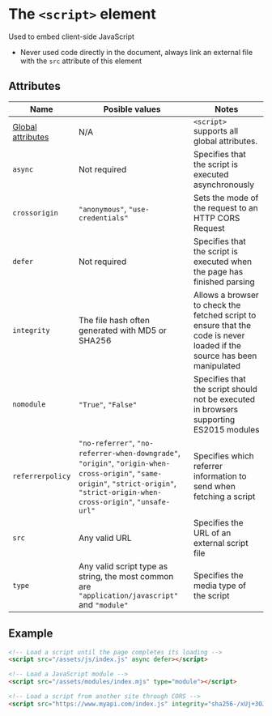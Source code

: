 # The `<script>` element
Used to embed client-side JavaScript

- Never used code directly in the document, always link an external file with the `src` attribute of this element

## Attributes
| Name | Posible values | Notes |
|-|-|-|
| [Global attributes](../first-steps/global-attributes.md) | N/A | `<script>` supports all global attributes. |
| `async` | Not required | Specifies that the script is executed asynchronously |
| `crossorigin` | `"anonymous"`, `"use-credentials"` | Sets the mode of the request to an HTTP CORS Request |
| `defer` | Not required | Specifies that the script is executed when the page has finished parsing |
| `integrity` | The file hash often generated with MD5 or SHA256 | Allows a browser to check the fetched script to ensure that the code is never loaded if the source has been manipulated |
| `nomodule` | `"True"`, `"False"` | Specifies that the script should not be executed in browsers supporting ES2015 modules |
| `referrerpolicy` | `"no-referrer"`, `"no-referrer-when-downgrade"`, `"origin"`, `"origin-when-cross-origin"`, `"same-origin"`, `"strict-origin"`, `"strict-origin-when-cross-origin"`, `"unsafe-url"` | Specifies which referrer information to send when fetching a script |
| `src` | Any valid URL | Specifies the URL of an external script file |
| `type` | Any valid script type as string, the most common are `"application/javascript"` and `"module"` | Specifies the media type of the script |

## Example
```html
<!-- Load a script until the page completes its loading -->
<script src="/assets/js/index.js" async defer></script>

<!-- Load a JavaScript module -->
<script src="/assets/modules/index.mjs" type="module"></script>

<!-- Load a script from another site through CORS -->
<script src="https://www.myapi.com/index.js" integrity="sha256-/xUj+3OJU5yExlq6GSYGSHk7tPXikynS7ogEvDej/m4=" crossorigin="anonymous"></script>
```
